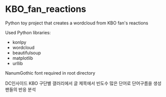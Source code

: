 # KBO_fan_reactions
Python toy project that creates a wordcloud from KBO fan's reactions

Used Python libraries:
- konlpy
- wordcloud
- beautifulsoup
- matplotlib
- urllib

NanumGothic font required in root directory

DC인사이드 KBO 구단별 갤러리에서 글 제목에서 빈도수 많은 단어로 단어구름을 생성 팬들의 반응 분석
